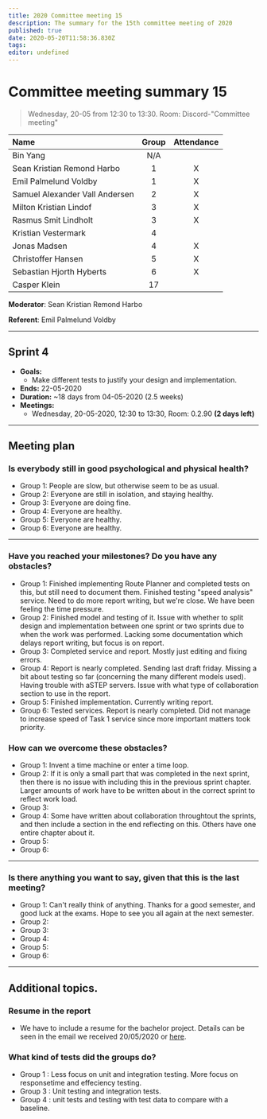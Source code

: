 ```yaml
---
title: 2020 Committee meeting 15
description: The summary for the 15th committee meeting of 2020
published: true
date: 2020-05-20T11:58:36.830Z
tags: 
editor: undefined
---
```


# Committee meeting summary 15

> Wednesday, 20-05 from 12:30 to 13:30. Room: Discord-"Committee meeting"

| Name                            | Group | Attendance |
| :------------------------------ | :---: | :--------: |
| Bin Yang                        |  N/A  |            |
| Sean Kristian Remond Harbo      |   1   |     X       |
| Emil Palmelund Voldby           |   1   |     X       |
| Samuel Alexander Vall  Andersen |   2   |     X       |
| Milton Kristian Lindof          |   3   |     X       |
| Rasmus Smit Lindholt            |   3   |     X       |
| Kristian Vestermark             |   4   |            |
| Jonas Madsen                    |   4   |     X       |
| Christoffer Hansen              |   5   |     X       |
| Sebastian Hjorth Hyberts        |   6   |     X       |
| Casper Klein                    |  17   |            |

**Moderator**: Sean Kristian Remond Harbo

**Referent**: Emil Palmelund Voldby

****

## Sprint 4

- **Goals:**
  * Make different tests to justify your design and implementation.
- **Ends:** 22-05-2020
- **Duration:** ~18 days from 04-05-2020 (2.5 weeks)
- **Meetings:**
  * Wednesday, 20-05-2020, 12:30 to 13:30, Room: 0.2.90 **(2 days left)**

****

## Meeting plan

### Is everybody still in good psychological and physical health? ###

- Group 1: People are slow, but otherwise seem to be as usual.
- Group 2: Everyone are still in isolation, and staying healthy.
- Group 3: Everyone are doing fine.
- Group 4: Everyone are healthy.
- Group 5: Everyone are healthy.
- Group 6: Everyone are healthy.

****

### Have you reached your milestones? Do you have any obstacles?

- Group 1: Finished implementing Route Planner and completed tests on this, but still need to document them. Finished testing "speed analysis" service. Need to do more report writing, but we're close. 
  We have been feeling the time pressure.
- Group 2: Finished model and testing of it. Issue with whether to split design and implementation between one sprint or two sprints due to when the work was performed. Lacking some documentation which delays report writing, but focus is on report.
- Group 3: Completed service and report. Mostly just editing and fixing errors.
- Group 4: Report is nearly completed. Sending last draft friday. Missing a bit about testing so far (concerning the many different models used). Having trouble with aSTEP servers. Issue with what type of collaboration section to use in the report.
- Group 5: Finished implementation. Currently writing report.
- Group 6: Tested services. Report is nearly completed. Did not manage to increase speed of Task 1 service since more important matters took priority. 

### How can we overcome these obstacles?

- Group 1: Invent a time machine or enter a time loop.
- Group 2: If it is only a small part that was completed in the next sprint, then there is no issue with including this in the previous sprint chapter. Larger amounts of work have to be written about in the correct sprint to reflect work load.
- Group 3: 
- Group 4: Some have written about collaboration throughtout the sprints, and then include a section in the end reflecting on this. Others have one entire chapter about it.
- Group 5: 
- Group 6: 

****

### Is there anything you want to say, given that this is the last meeting?

- Group 1: Can't really think of anything. Thanks for a good semester, and good luck at the exams. Hope to see you all again at the next semester.
- Group 2: 
- Group 3: 
- Group 4: 
- Group 5: 
- Group 6: 

****

## Additional topics.

### Resume in the report

- We have to include a resume for the bachelor project. Details can be seen in the email we received 20/05/2020 or [here](https://www.moodle.aau.dk/mod/forum/discuss.php?d=271448#p320889).

### What kind of tests did the groups do?
  - Group 1 : Less focus on unit and integration testing. More focus on responsetime and effeciency testing.
  - Group 3 : Unit testing and integration tests.
  - Group 4 : unit tests and testing with test data to compare with a baseline.